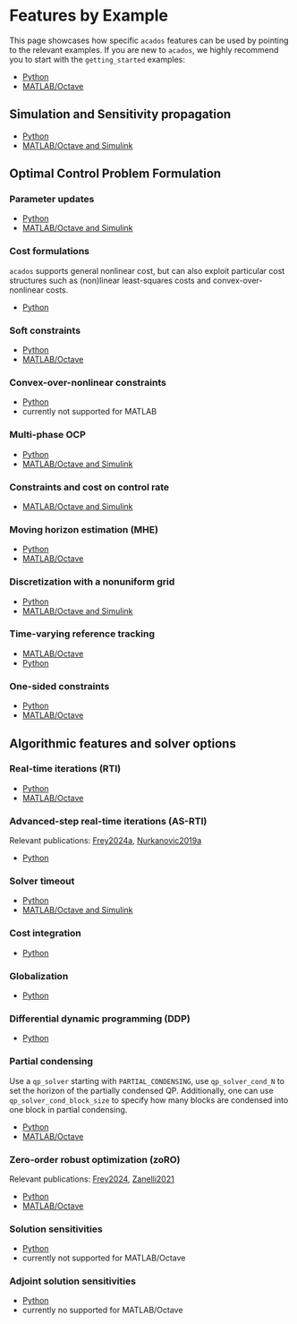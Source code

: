 # Features by Example

This page showcases how specific `acados` features can be used by pointing to the relevant examples.
If you are new to `acados`, we highly recommend you to start with the `getting_started` examples:
- [Python](https://github.com/acados/acados/blob/main/examples/acados_python/getting_started)
- [MATLAB/Octave](https://github.com/acados/acados/blob/main/examples/acados_matlab_octave/getting_started)


## Simulation and Sensitivity propagation

- [Python](https://github.com/acados/acados/blob/main/examples/acados_python/pendulum_on_cart/sim/extensive_example_sim.py)
- [MATLAB/Octave and Simulink](https://github.com/acados/acados/blob/main/examples/acados_matlab_octave/getting_started/minimal_example_sim.m)


## Optimal Control Problem Formulation

### Parameter updates
- [Python](https://github.com/acados/acados/blob/main/examples/acados_python/tests/test_parametric_nonlinear_constraint_h.py)
- [MATLAB/Octave and Simulink](https://github.com/acados/acados/blob/main/examples/acados_matlab_octave/test/param_test.m)


### Cost formulations

`acados` supports general nonlinear cost, but can also exploit particular cost structures such as (non)linear least-squares costs and convex-over-nonlinear costs.

- [Python](examples/acados_python/pendulum_on_cart/ocp/ocp_example_cost_formulations.py)


### Soft constraints
- [Python](https://github.com/acados/acados/blob/main/examples/acados_python/linear_mass_model/solve_marathos_ocp.py)
- [MATLAB/Octave](https://github.com/acados/acados/blob/main/examples/acados_matlab_octave/test/create_slacked_ocp_qp_solver_formulation.m)


### Convex-over-nonlinear constraints
- [Python](https://github.com/acados/acados/blob/main/examples/acados_python/convex_ocp_with_onesided_constraints/main_convex_onesided.py)
- currently not supported for MATLAB

### Multi-phase OCP
- [Python](https://github.com/acados/acados/blob/main/examples/acados_python/mocp_transition_example)
- [MATLAB/Octave and Simulink](https://github.com/acados/acados/blob/main/examples/acados_matlab_octave/mocp_transition_example)

### Constraints and cost on control rate
- [MATLAB/Octave and Simulink](https://github.com/acados/acados/blob/main/examples/acados_matlab_octave/control_rates/main.m)


### Moving horizon estimation (MHE)
- [Python](https://github.com/acados/acados/blob/main/examples/acados_python/pendulum_on_cart/mhe/closed_loop_mhe_ocp.py)
- [MATLAB/Octave](https://github.com/acados/acados/blob/main/examples/acados_matlab_octave/lorentz/example_mhe.m)

### Discretization with a nonuniform grid
- [Python](https://github.com/acados/acados/blob/main/examples/acados_python/furuta_pendulum/main_closed_loop.py)
- [MATLAB/Octave and Simulink](https://github.com/acados/acados/blob/main/examples/acados_matlab_octave/getting_started/extensive_example_ocp.m)

### Time-varying reference tracking
- [MATLAB/Octave](https://github.com/acados/acados/blob/main/examples/acados_matlab_octave/control_rates/main.m)
- [Python](https://github.com/acados/acados/blob/main/examples/acados_python/pendulum_on_cart/mhe/closed_loop_mhe_ocp.py)


### One-sided constraints
- [Python](https://github.com/acados/acados/blob/main/examples/acados_python/convex_ocp_with_onesided_constraints/main_convex_onesided.py)
- [MATLAB/Octave](https://github.com/acados/acados/blob/main/examples/acados_matlab_octave/linear_mpc/main.m)



## Algorithmic features and solver options

### Real-time iterations (RTI)
- [Python](https://github.com/acados/acados/blob/main/examples/acados_python/furuta_pendulum/main_closed_loop.py)
- [MATLAB/Octave](https://github.com/acados/acados/blob/main/examples/acados_matlab_octave/masses_chain_model/example_closed_loop.m)

### Advanced-step real-time iterations (AS-RTI)
Relevant publications: [Frey2024a](https://publications.syscop.de/Frey2024a.pdf), [Nurkanovic2019a](https://publications.syscop.de/Nurkanovic2019a.pdf)
- [Python](https://github.com/acados/acados/blob/main/examples/acados_python/pendulum_on_cart/as_rti)


### Solver timeout
- [Python](https://github.com/acados/acados/blob/main/examples/acados_python/furuta_pendulum/main_closed_loop.py)
- [MATLAB/Octave and Simulink](https://github.com/acados/acados/blob/main/examples/acados_matlab_octave/control_rates/main.m)


### Cost integration
- [Python](examples/acados_python/tests/test_ggn_cost_integration.py)

### Globalization
- [Python](examples/acados_python/convex_problem_globalization_needed/convex_problem_globalization_necessary.py)

### Differential dynamic programming (DDP)
- [Python](examples/acados_python/unconstrained_ocps/hour_glass_p2p_motion/hour_glass_time_optimal_p2p_motion.py)

### Partial condensing

Use a `qp_solver` starting with `PARTIAL_CONDENSING`, use `qp_solver_cond_N` to set the horizon of the partially condensed QP.
Additionally, one can use `qp_solver_cond_block_size` to specify how many blocks are condensed into one block in partial condensing.
- [Python](examples/acados_python/pendulum_on_cart/ocp/nonuniform_discretization_example.py)
- [MATLAB/Octave](https://github.com/acados/acados/blob/main/examples/acados_matlab_octave/p_global_example/set_solver_options.m)


### Zero-order robust optimization (zoRO)
Relevant publications: [Frey2024](https://publications.syscop.de/Frey2024.pdf), [Zanelli2021](https://publications.syscop.de/Zanelli2021.pdf)

- [Python](https://github.com/acados/acados/blob/main/examples/acados_python/zoRO_example)
- [MATLAB/Octave](https://github.com/acados/acados/blob/main/examples/acados_matlab_octave/pendulum_on_cart_model/zoro_example.m)


### Solution sensitivities
- [Python](examples/acados_python/chain_mass/solution_sensitivity_example.py)
- currently not supported for MATLAB/Octave

### Adjoint solution sensitivities
- [Python](examples/acados_python/pendulum_on_cart/solution_sensitivities/forw_vs_adj_param_sens.py)
- currently no supported for MATLAB/Octave

